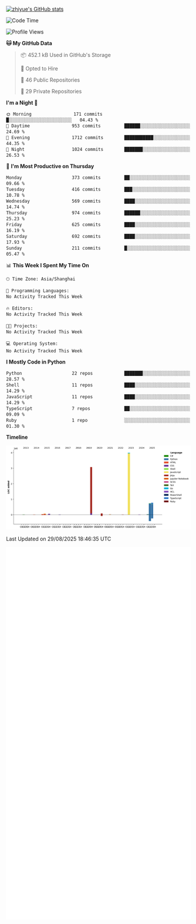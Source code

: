 
[![zhiyue's GitHub stats](https://github-readme-stats.vercel.app/api?username=zhiyue)](https://github.com/anuraghazra/github-readme-stats&&show_icons=true)

<!--START_SECTION:waka-->
![Code Time](http://img.shields.io/badge/Code%20Time-2%2C215%20hrs%2020%20mins-blue)

![Profile Views](http://img.shields.io/badge/Profile%20Views-2-blue)

**🐱 My GitHub Data** 

> 📦 452.1 kB Used in GitHub's Storage 
 > 
> 💼 Opted to Hire
 > 
> 📜 46 Public Repositories 
 > 
> 🔑 29 Private Repositories 
 > 
**I'm a Night 🦉** 

```text
🌞 Morning                171 commits         █░░░░░░░░░░░░░░░░░░░░░░░░   04.43 % 
🌆 Daytime                953 commits         ██████░░░░░░░░░░░░░░░░░░░   24.69 % 
🌃 Evening                1712 commits        ███████████░░░░░░░░░░░░░░   44.35 % 
🌙 Night                  1024 commits        ███████░░░░░░░░░░░░░░░░░░   26.53 % 
```
📅 **I'm Most Productive on Thursday** 

```text
Monday                   373 commits         ██░░░░░░░░░░░░░░░░░░░░░░░   09.66 % 
Tuesday                  416 commits         ███░░░░░░░░░░░░░░░░░░░░░░   10.78 % 
Wednesday                569 commits         ████░░░░░░░░░░░░░░░░░░░░░   14.74 % 
Thursday                 974 commits         ██████░░░░░░░░░░░░░░░░░░░   25.23 % 
Friday                   625 commits         ████░░░░░░░░░░░░░░░░░░░░░   16.19 % 
Saturday                 692 commits         ████░░░░░░░░░░░░░░░░░░░░░   17.93 % 
Sunday                   211 commits         █░░░░░░░░░░░░░░░░░░░░░░░░   05.47 % 
```


📊 **This Week I Spent My Time On** 

```text
🕑︎ Time Zone: Asia/Shanghai

💬 Programming Languages: 
No Activity Tracked This Week

🔥 Editors: 
No Activity Tracked This Week

🐱‍💻 Projects: 
No Activity Tracked This Week

💻 Operating System: 
No Activity Tracked This Week
```

**I Mostly Code in Python** 

```text
Python                   22 repos            ███████░░░░░░░░░░░░░░░░░░   28.57 % 
Shell                    11 repos            ████░░░░░░░░░░░░░░░░░░░░░   14.29 % 
JavaScript               11 repos            ████░░░░░░░░░░░░░░░░░░░░░   14.29 % 
TypeScript               7 repos             ██░░░░░░░░░░░░░░░░░░░░░░░   09.09 % 
Ruby                     1 repo              ░░░░░░░░░░░░░░░░░░░░░░░░░   01.30 % 
```



**Timeline**

![Lines of Code chart](https://raw.githubusercontent.com/zhiyue/zhiyue/main/assets/bar_graph.png)


 Last Updated on 29/08/2025 18:46:35 UTC
<!--END_SECTION:waka-->

<!-- [![Top Langs](https://github-readme-stats.vercel.app/api/top-langs/?username=zhiyue)](https://github.com/anuraghazra/github-readme-stats) -->

![](./github-metrics.svg)

